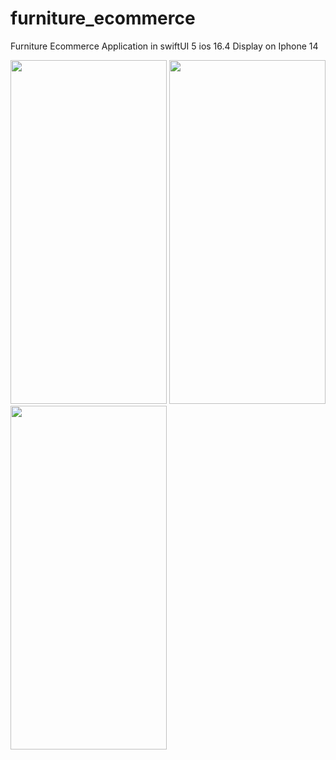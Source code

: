 # furniture_ecommerce
Furniture Ecommerce Application in swiftUI 5 ios 16.4 Display on Iphone 14





<img src="https://github.com/daveotengo/furniture_ecommerce/assets/30934250/b1d06e24-9988-489b-95c2-9b52a83ea298" width=250 height=550>

<img src="https://github.com/daveotengo/furniture_ecommerce/assets/30934250/4d951d77-5678-4298-bb7f-7cd28ac4aaa8" width=250 height=550>

<img src="https://github.com/daveotengo/furniture_ecommerce/assets/30934250/038bbdf1-839e-43e1-8c54-1a23f4c45371" width=250 height=550>



